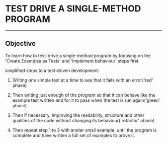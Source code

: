# TEST DRIVE A SINGLE-METHOD PROGRAM

----

## Objective

To learn how to test-drive a single-method program by focusing on the 'Create Examples as Tests' and 'Implement behaviour' steps first.

simplified steps to a test-driven development:

1. Writing one simple test at a time to see that it fails with an error('red' phase)

2. Then writing just enough of the program so that it can behave like the example test written and for it to pass when the test is run again('green' phase)

3. Then if necessary, improving the readability, structure and other qualities of the code without changing its behaviour('refactor' phase)

4. Then repeat step 1 to 3 with anoter small example, until the program is complete and have written a full set of examples to prove it.
